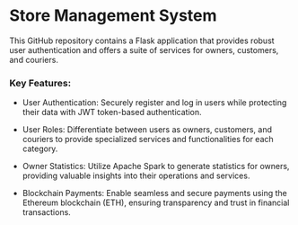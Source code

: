 # Store Management System
This GitHub repository contains a Flask application that provides robust user authentication and offers a suite of services for owners, customers, and couriers.

### Key Features:

- User Authentication: Securely register and log in users while protecting their data with JWT token-based authentication.

- User Roles: Differentiate between users as owners, customers, and couriers to provide specialized services and functionalities for each category.

- Owner Statistics: Utilize Apache Spark to generate statistics for owners, providing valuable insights into their operations and services.

- Blockchain Payments: Enable seamless and secure payments using the Ethereum blockchain (ETH), ensuring transparency and trust in financial transactions.
